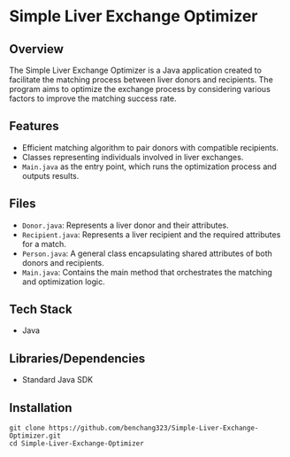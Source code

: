 # Simple Liver Exchange Optimizer
## Overview
The Simple Liver Exchange Optimizer is a Java application created to facilitate the matching process between liver donors and recipients. The program aims to optimize the exchange process by considering various factors to improve the matching success rate.

## Features
- Efficient matching algorithm to pair donors with compatible recipients.
- Classes representing individuals involved in liver exchanges.
- `Main.java` as the entry point, which runs the optimization process and outputs results.

## Files
- `Donor.java`: Represents a liver donor and their attributes.
- `Recipient.java`: Represents a liver recipient and the required attributes for a match.
- `Person.java`: A general class encapsulating shared attributes of both donors and recipients.
- `Main.java`: Contains the main method that orchestrates the matching and optimization logic.

## Tech Stack
- Java

## Libraries/Dependencies
- Standard Java SDK

## Installation
```
git clone https://github.com/benchang323/Simple-Liver-Exchange-Optimizer.git
cd Simple-Liver-Exchange-Optimizer
```

